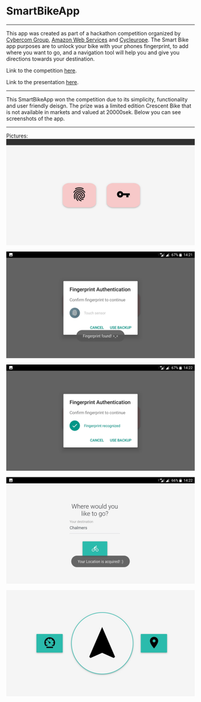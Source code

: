 # SmartBikeApp
___
This app was created as part of a hackathon competition organized by [Cybercom Group](https://www.linkedin.com/company/cybercom/), [Amazon Web Services](https://www.linkedin.com/company/amazon-web-services/) and [Cycleurope](https://www.linkedin.com/company/cycleurope-sverige/).
The Smart Bike app purposes are to unlock your bike with your phones fingerprint, to add where you want to go, and a navigation 
tool will help you and give you directions towards your destination.

Link to the competition [here](https://www.cybercom.com/innovation-zone/blogs-innovation-zone/innovation-zone-blog/hack-a-bike-goteborg/).

Link to the presentation [here](https://www.youtube.com/watch?v=jj_Fgeq86rg).
___
This SmartBikeApp won the competition due to its simplicity, functionality and user friendly deisgn. The prize was a limited edition Crescent Bike that is not available in markets and valued at 20000sek. 
Below you can see
screenshots of the app.
___
Pictures:
![alt text](https://github.com/Con-Mi/SmartBikeApp/blob/master/Pictures/35299478_10216190286775338_4629072539962834944_n.jpg)

![alt text](https://github.com/Con-Mi/SmartBikeApp/blob/master/Pictures/35279880_10216190287095346_1146212946079121408_n.jpg)

![alt text](https://github.com/Con-Mi/SmartBikeApp/blob/master/Pictures/35265994_10216190287575358_870364170367795200_n.jpg)

![alt text](https://github.com/Con-Mi/SmartBikeApp/blob/master/Pictures/35294733_10216190287855365_7063582568817360896_n.jpg)

![alt text](https://github.com/Con-Mi/SmartBikeApp/blob/master/Pictures/35225698_10216190288055370_514227986149408768_n.jpg)

